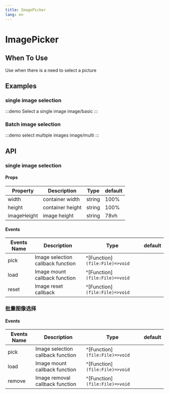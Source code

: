 ```yaml
---
title: ImagePicker
lang: en
---
```

# ImagePicker

## When To Use

Use when there is a need to select a picture

## Examples

### single image selection

:::demo Select a single image
image/basic
:::

### Batch image selection

:::demo select multiple images
image/multi
:::

## API

### single image selection

#### Props

| Property    | Description      | Type   | default |
| ----------- | ---------------- | ------ | ------- |
| width       | container width  | string | 100%    |
| height      | container height | string | 100%    |
| imageHeight | image height     | string | 78vh    |

#### Events

| Events Name | Description                       | Type                           | default |
| ----------- | --------------------------------- | ------------------------------ | ------- |
| pick        | Image selection callback function | ^[Function]`(file:File)=>void` |         |
| load        | Image mount callback function     | ^[Function]`(file:File)=>void` |         |
| reset       | Image reset callback              | ^[Function]`(file:File)=>void` |         |

### 批量图像选择

#### Events

| Events Name | Description                       | Type                           | default |
| ----------- | --------------------------------- | ------------------------------ | ------- |
| pick        | Image selection callback function | ^[Function]`(file:File)=>void` |         |
| load        | Image mount callback function     | ^[Function]`(file:File)=>void` |         |
| remove      | Image removal callback function   | ^[Function]`(file:File)=>void` |         |
